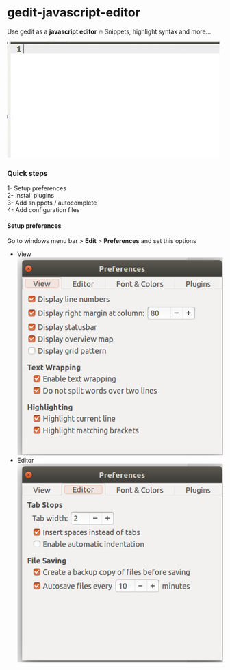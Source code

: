 # gedit-javascript-editor
Use gedit as a **javascript editor** :fire: Snippets, highlight syntax and more...  

![Quick view](assets/gedit.gif)
### Quick steps
1- Setup preferences  
2- Install plugins  
3- Add snippets / autocomplete  
4- Add configuration files  

#### Setup preferences  
Go to windows menu bar > **Edit** > **Preferences** and set this options  

- View  
![View preferences configuration](assets/preferences_view.png)
- Editor  
![Editor preferences configuration](assets/preferences_editor.png)
